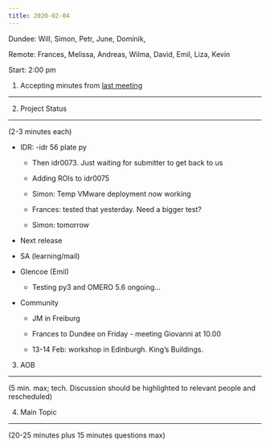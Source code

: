 ```yaml
---
title: 2020-02-04
---
```


Dundee: Will, Simon, Petr, June, Dominik,

Remote: Frances, Melissa, Andreas, Wilma, David, Emil, Liza, Kevin

Start: 2:00 pm

1. Accepting minutes from [<u>last meeting</u>](https://docs.google.com/document/d/12l7R4RjEyD0Yrrdi57ykrK27Ml0czxhjUSLXZ6z5McM/edit)
-------------------------------------------------------------------------------------------------------------------------------------

2. Project Status
-----------------

(2-3 minutes each)

-   IDR: -idr 56 plate py

    -   Then idr0073. Just waiting for submitter to get back to us

    -   Adding ROIs to idr0075

    -   Simon: Temp VMware deployment now working

    -   Frances: tested that yesterday. Need a bigger test?

    -   Simon: tomorrow

-   Next release

-   SA (learning/mail)

-   Glencoe (Emil)

    -   Testing py3 and OMERO 5.6 ongoing...

-   Community

    -   JM in Freiburg

    -   Frances to Dundee on Friday - meeting Giovanni at 10.00

    -   13-14 Feb: workshop in Edinburgh. King’s Buildings.

3. AOB
------

(5 min. max; tech. Discussion should be highlighted to relevant people
and rescheduled)

4. Main Topic
-------------

(20-25 minutes plus 15 minutes questions max)
